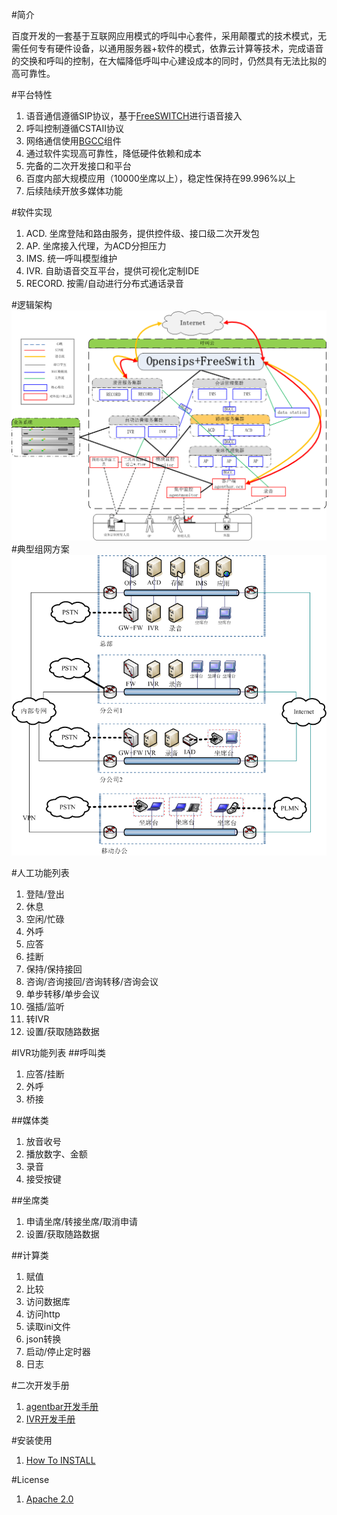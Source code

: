 #简介

百度开发的一套基于互联网应用模式的呼叫中心套件，采用颠覆式的技术模式，无需任何专有硬件设备，以通用服务器+软件的模式，依靠云计算等技术，完成语音的交换和呼叫的控制，在大幅降低呼叫中心建设成本的同时，仍然具有无法比拟的高可靠性。

#平台特性
1. 语音通信遵循SIP协议，基于[FreeSWITCH](http://www.freeswitch.org)进行语音接入
2. 呼叫控制遵循CSTAII协议
3. 网络通信使用[BGCC](https://github.com/BaiduCC/BGCC/)组件
4. 通过软件实现高可靠性，降低硬件依赖和成本
5. 完备的二次开发接口和平台
6. 百度内部大规模应用（10000坐席以上），稳定性保持在99.996%以上
7. 后续陆续开放多媒体功能

#软件实现
1. ACD. 坐席登陆和路由服务，提供控件级、接口级二次开发包
2. AP. 坐席接入代理，为ACD分担压力
2. IMS. 统一呼叫模型维护
3. IVR. 自助语音交互平台，提供可视化定制IDE
4. RECORD. 按需/自动进行分布式通话录音

#逻辑架构
![](./arch.png)
#典型组网方案
![](./solution.png)

#人工功能列表
1. 登陆/登出
2. 休息
3. 空闲/忙碌
4. 外呼
5. 应答
6. 挂断
7. 保持/保持接回
8. 咨询/咨询接回/咨询转移/咨询会议
9. 单步转移/单步会议
10. 强插/监听
11. 转IVR
12. 设置/获取随路数据

#IVR功能列表
##呼叫类
1. 应答/挂断
2. 外呼
3. 桥接

##媒体类
1. 放音收号
2. 播放数字、金额
3. 录音
4. 接受按键

##坐席类
1. 申请坐席/转接坐席/取消申请
2. 设置/获取随路数据
 
##计算类
1. 赋值
2. 比较
3. 访问数据库
4. 访问http
5. 读取ini文件
6. json转换
7. 启动/停止定时器
8. 日志


#二次开发手册
1. [agentbar开发手册](./tools/agentbar/doc/develop_manual.doc)
2. [IVR开发手册](./platform/ivr/doc/develop_manual.doc)

#安装使用
1. [How To INSTALL](./INSTALL.md)

#License
1. [Apache 2.0](./LICENSE)



